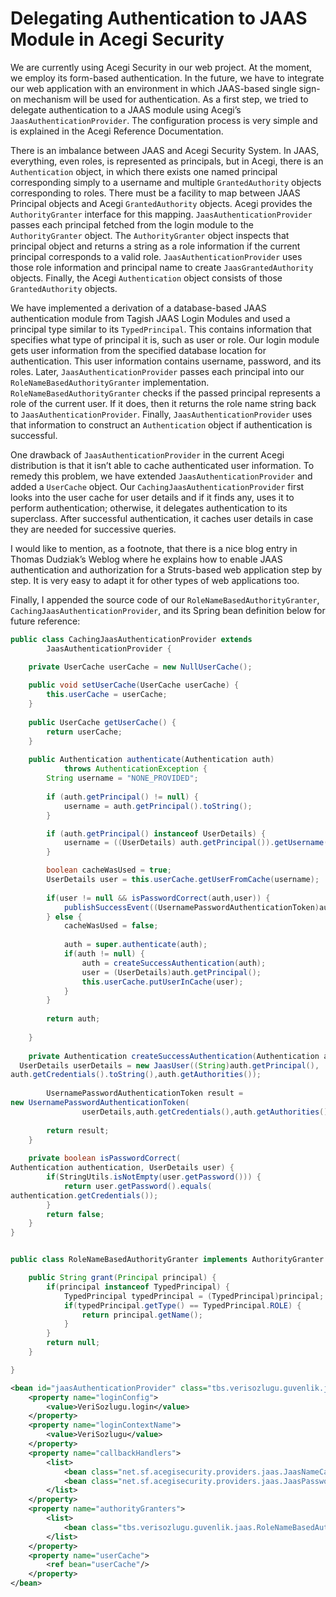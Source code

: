 # Delegating Authentication to JAAS Module in Acegi Security
We are currently using Acegi Security in our web project. At the moment, we employ its form-based authentication. In the 
future, we have to integrate our web application with an environment in which JAAS-based single sign-on mechanism will be 
used for authentication. As a first step, we tried to delegate authentication to a JAAS module using Acegi’s 
`JaasAuthenticationProvider`. The configuration process is very simple and is explained in the Acegi Reference Documentation.

There is an imbalance between JAAS and Acegi Security System. In JAAS, everything, even roles, is represented as principals, 
but in Acegi, there is an `Authentication` object, in which there exists one named principal corresponding simply to a 
username and multiple `GrantedAuthority` objects corresponding to roles. There must be a facility to map between JAAS 
Principal objects and Acegi `GrantedAuthority` objects. Acegi provides the `AuthorityGranter` interface for this mapping. 
`JaasAuthenticationProvider` passes each principal fetched from the login module to the `AuthorityGranter` object. The 
`AuthorityGranter` object inspects that principal object and returns a string as a role information if the current principal 
corresponds to a valid role. `JaasAuthenticationProvider` uses those role information and principal name to create 
`JaasGrantedAuthority` objects. Finally, the Acegi `Authentication` object consists of those `GrantedAuthority` objects.

We have implemented a derivation of a database-based JAAS authentication module from Tagish JAAS Login Modules and used 
a principal type similar to its `TypedPrincipal`. This contains information that specifies what type of principal it is, 
such as user or role. Our login module gets user information from the specified database location for authentication. 
This user information contains username, password, and its roles. Later, `JaasAuthenticationProvider` passes each 
principal into our `RoleNameBasedAuthorityGranter` implementation. `RoleNameBasedAuthorityGranter` checks if the passed 
principal represents a role of the current user. If it does, then it returns the role name string back to `JaasAuthenticationProvider`. 
Finally, `JaasAuthenticationProvider` uses that information to construct an `Authentication` object if authentication is 
successful.

One drawback of `JaasAuthenticationProvider` in the current Acegi distribution is that it isn’t able to cache authenticated 
user information. To remedy this problem, we have extended `JaasAuthenticationProvider` and added a `UserCache` object. 
Our `CachingJaasAuthenticationProvider` first looks into the user cache for user details and if it finds any, uses it to 
perform authentication; otherwise, it delegates authentication to its superclass. After successful authentication, it 
caches user details in case they are needed for successive queries.

I would like to mention, as a footnote, that there is a nice blog entry in Thomas Dudziak’s Weblog where he explains how 
to enable JAAS authentication and authorization for a Struts-based web application step by step. It is very easy to adapt 
it for other types of web applications too.

Finally, I appended the source code of our `RoleNameBasedAuthorityGranter`, `CachingJaasAuthenticationProvider`, and its 
Spring bean definition below for future reference:
```java
public class CachingJaasAuthenticationProvider extends
        JaasAuthenticationProvider {

    private UserCache userCache = new NullUserCache();
    
    public void setUserCache(UserCache userCache) {
        this.userCache = userCache;
    }
    
    public UserCache getUserCache() {
        return userCache;
    }
    
    public Authentication authenticate(Authentication auth)
            throws AuthenticationException {
        String username = "NONE_PROVIDED";
        
        if (auth.getPrincipal() != null) {
            username = auth.getPrincipal().toString();
        }

        if (auth.getPrincipal() instanceof UserDetails) {
            username = ((UserDetails) auth.getPrincipal()).getUsername();
        }

        boolean cacheWasUsed = true;
        UserDetails user = this.userCache.getUserFromCache(username);
        
        if(user != null && isPasswordCorrect(auth,user)) {
            publishSuccessEvent((UsernamePasswordAuthenticationToken)auth);
        } else {
            cacheWasUsed = false;
            
            auth = super.authenticate(auth);
            if(auth != null) {
                auth = createSuccessAuthentication(auth);
                user = (UserDetails)auth.getPrincipal();
                this.userCache.putUserInCache(user);
            }
        }
        
        return auth;
            
    }
    
    private Authentication createSuccessAuthentication(Authentication auth) {
  UserDetails userDetails = new JaasUser((String)auth.getPrincipal(),
auth.getCredentials().toString(),auth.getAuthorities());
        
        UsernamePasswordAuthenticationToken result = 
new UsernamePasswordAuthenticationToken(
                userDetails,auth.getCredentials(),auth.getAuthorities());
        
        return result;
    }
    
    private boolean isPasswordCorrect(
Authentication authentication, UserDetails user) {
        if(StringUtils.isNotEmpty(user.getPassword())) {
            return user.getPassword().equals(
authentication.getCredentials());
        }
        return false;
    }
}


public class RoleNameBasedAuthorityGranter implements AuthorityGranter {

    public String grant(Principal principal) {
        if(principal instanceof TypedPrincipal) {
            TypedPrincipal typedPrincipal = (TypedPrincipal)principal;
            if(typedPrincipal.getType() == TypedPrincipal.ROLE) {
                return principal.getName();
            }
        }
        return null;
    }

}
```
```xml
<bean id="jaasAuthenticationProvider" class="tbs.verisozlugu.guvenlik.jaas.CachingJaasAuthenticationProvider">
    <property name="loginConfig">
        <value>VeriSozlugu.login</value>
    </property>
    <property name="loginContextName">
        <value>VeriSozlugu</value>
    </property>
    <property name="callbackHandlers">
        <list>
            <bean class="net.sf.acegisecurity.providers.jaas.JaasNameCallbackHandler"/>
            <bean class="net.sf.acegisecurity.providers.jaas.JaasPasswordCallbackHandler"/>
        </list>
    </property>
    <property name="authorityGranters">
        <list>
            <bean class="tbs.verisozlugu.guvenlik.jaas.RoleNameBasedAuthorityGranter"/>
        </list>
    </property>
    <property name="userCache">
        <ref bean="userCache"/>
    </property>
</bean>
```